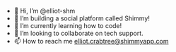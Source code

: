 - 👋 Hi, I’m @elliot-shm
- 👀 I’m building a social platform called Shimmy!
- 🌱 I’m currently learning how to code!
- 💞️ I’m looking to collaborate on tech support.
- 📫 How to reach me elliot.crabtree@shimmyapp.com

<!---
elliot-shm/elliot-shm is a ✨ special ✨ repository because its `README.md` (this file) appears on your GitHub profile.
You can click the Preview link to take a look at your changes.
--->
